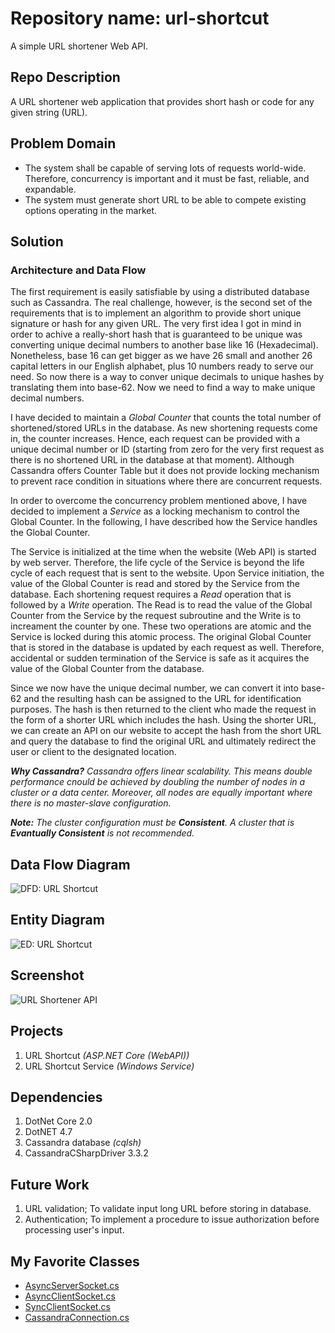 # Repository name: url-shortcut
A simple URL shortener Web API.

## Repo Description
A URL shortener web application that provides short hash or code for any given string (URL).

## Problem Domain
* The system shall be capable of serving lots of requests world-wide. Therefore, concurrency is important and it must be fast, reliable, and expandable.
* The system must generate short URL to be able to compete existing options operating in the market.

## Solution
### Architecture and Data Flow
The first requirement is easily satisfiable by using a distributed database such as Cassandra. The real challenge, however, is the second set of the requirements that is to implement an algorithm to provide short unique signature or hash for any given URL. The very first idea I got in mind in order to achive a really-short hash that is guaranteed to be unique was converting unique decimal numbers to another base like 16 (Hexadecimal). Nonetheless, base 16 can get bigger as we have 26 small and another 26 capital letters in our English alphabet, plus 10 numbers ready to serve our need. So now there is a way to conver unique decimals to unique hashes by translating them into base-62. Now we need to find a way to make unique decimal numbers.

I have decided to maintain a *Global Counter* that counts the total number of shortened/stored URLs in the database. As new shortening requests come in, the counter increases. Hence, each request can be provided with a unique decimal number or ID (starting from zero for the very first request as there is no shortened URL in the database at that moment). Although Cassandra offers Counter Table but it does not provide locking mechanism to prevent race condition in situations where there are concurrent requests.

In order to overcome the concurrency problem mentioned above, I have decided to implement a *Service* as a locking mechanism to control the Global Counter. In the following, I have described how the Service handles the Global Counter.

The Service is initialized at the time when the website (Web API) is started by web server. Therefore, the life cycle of the Service is beyond the life cycle of each request that is sent to the website. Upon Service initiation, the value of the Global Counter is read and stored by the Service from the database. Each shortening request requires a *Read* operation that is followed by a *Write* operation. The Read is to read the value of the Global Counter from the Service by the request subroutine and the Write is to increament the counter by one. These two operations are atomic and the Service is locked during this atomic process. The original Global Counter that is stored in the database is updated by each request as well. Therefore, accidental or sudden termination of the Service is safe as it acquires the value of the Global Counter from the database.

Since we now have the unique decimal number, we can convert it into base-62 and the resulting hash can be assigned to the URL for identification purposes. The hash is then returned to the client who made the request in the form of a shorter URL which includes the hash. Using the shorter URL, we can create an API on our website to accept the hash from the short URL and query the database to find the original URL and ultimately redirect the user or client to the designated location.

***Why Cassandra?** Cassandra offers linear scalability. This means double performance cnould be achieved by doubling the number of nodes in a cluster or a data center. Moreover, all nodes are equally important where there is no master-slave configuration.*

***Note:** The cluster configuration must be **Consistent**. A cluster that is **Evantually Consistent** is not recommended.*

## Data Flow Diagram
![DFD: URL Shortcut](https://github.com/kamyar-nemati/url-shortcut/blob/master/DFD%20-%20URL_Shortcut.png?raw=true "DFD: URL Shortcut")

## Entity Diagram
![ED: URL Shortcut](https://raw.githubusercontent.com/kamyar-nemati/url-shortcut/master/ED%20-%20URL_Shortcut.png "ED: URL Shortcut")

## Screenshot
![URL Shortener API](https://user-images.githubusercontent.com/29518086/31230415-86e71f28-aa16-11e7-8876-2a74f2146dc4.PNG "URL Shortener API")

## Projects
1. URL Shortcut _(ASP.NET Core (WebAPI))_
2. URL Shortcut Service _(Windows Service)_

## Dependencies
1. DotNet Core 2.0
2. DotNET 4.7
3. Cassandra database _(cqlsh)_
4. CassandraCSharpDriver 3.3.2

## Future Work
1. URL validation; To validate input long URL before storing in database.
2. Authentication; To implement a procedure to issue authorization before processing user's input.

## My Favorite Classes
* [AsyncServerSocket.cs](https://github.com/kamyar-nemati/url-shortcut/blob/master/URL%20Shortcut/URL%20Shortcut%20Service/AsyncServerSocket.cs)
* [AsyncClientSocket.cs](https://github.com/kamyar-nemati/url-shortcut/blob/master/URL%20Shortcut/URL%20Shortcut/Utils/Network/AsyncClientSocket.cs)
* [SyncClientSocket.cs](https://github.com/kamyar-nemati/url-shortcut/blob/master/URL%20Shortcut/URL%20Shortcut/Utils/Network/SyncClientSocket.cs)
* [CassandraConnection.cs](https://github.com/kamyar-nemati/url-shortcut/blob/master/URL%20Shortcut/URL%20Shortcut/Utils/Database/CassandraConnection.cs)
